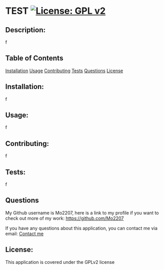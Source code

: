 # TEST [![License: GPL v2](https://img.shields.io/badge/License-GPL_v2-blue.svg)](https://www.gnu.org/licenses/old-licenses/gpl-2.0.en.html)

## Description: 
f

## Table of Contents
[Installation](#installation)
[Usage](#usage)
[Contributing](#contributing)
[Tests](#tests)
[Questions](#questions)
[License](#license)

## Installation:
f
    
## Usage:
f
    
## Contributing:
f
    
## Tests:
f

## Questions
My Github username is Mo2207, here is a link to my profile if you want to check out more of my work: 
https://github.com/Mo2207

If you have any questions about this application, you can contact me via email: 
[Contact me](mailto:gabemorris1042@gmail.com)

## License:
This application is covered under the GPLv2 license